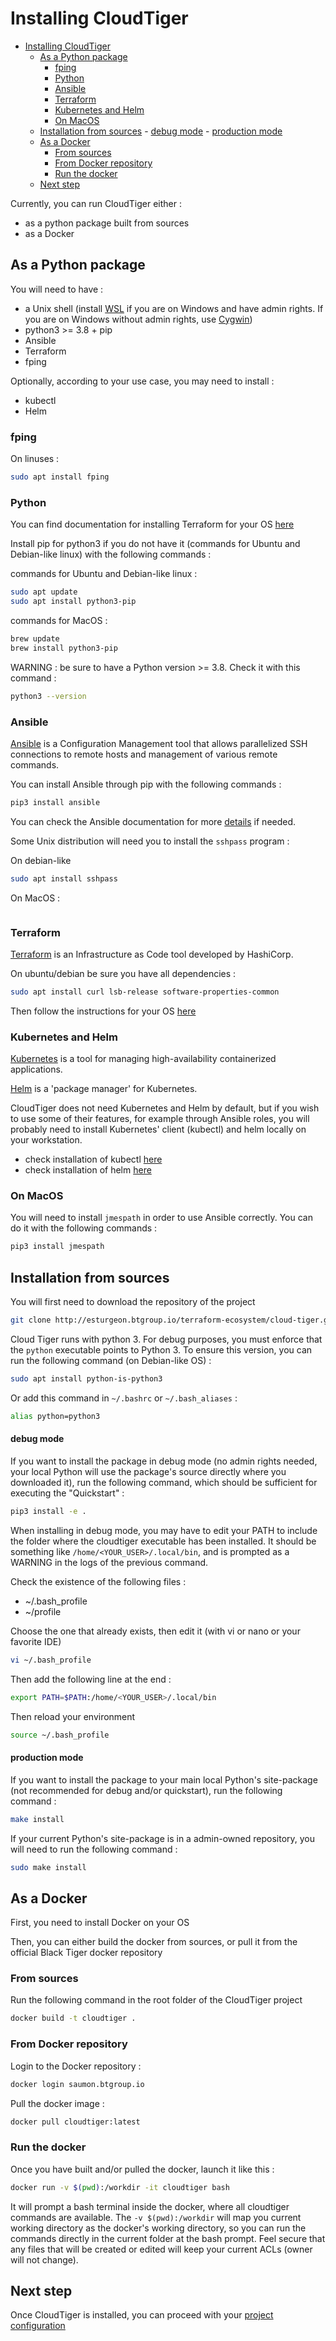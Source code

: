 # Installing CloudTiger
- [Installing CloudTiger](#installing-cloudtiger)
	- [As a Python package](#as-a-python-package)
		- [fping](#fping)
		- [Python](#python)
		- [Ansible](#ansible)
		- [Terraform](#terraform)
		- [Kubernetes and Helm](#kubernetes-and-helm)
		- [On MacOS](#on-macos)
	- [Installation from sources](#installation-from-sources)
			- [debug mode](#debug-mode)
			- [production mode](#production-mode)
	- [As a Docker](#as-a-docker)
		- [From sources](#from-sources)
		- [From Docker repository](#from-docker-repository)
		- [Run the docker](#run-the-docker)
	- [Next step](#next-step)

Currently, you can run CloudTiger either :

- as a python package built from sources
- as a Docker

## As a Python package

You will need to have :

- a Unix shell (install [WSL](https://docs.microsoft.com/en-us/windows/wsl/install-win10) if you are on Windows and have admin rights. If you are on Windows without admin rights, use [Cygwin](cygwin.md))
- python3 >= 3.8 + pip
- Ansible
- Terraform
- fping

Optionally, according to your use case, you may need to install :

- kubectl
- Helm

### fping

On linuses :

```bash
sudo apt install fping
```

### Python

You can find documentation for installing Terraform for your OS [here](https://learn.hashicorp.com/terraform/getting-started/install.html)

Install pip for python3 if you do not have it (commands for Ubuntu and Debian-like linux) with the following commands :

commands for Ubuntu and Debian-like linux :

```bash
sudo apt update
sudo apt install python3-pip
```

commands for MacOS :

```bash
brew update
brew install python3-pip
```

WARNING : be sure to have a Python version >= 3.8. Check it with this command :

```bash
python3 --version
```

### Ansible

[Ansible](https://www.ansible.com/) is a Configuration Management tool that allows parallelized SSH connections to remote hosts and management of various remote commands.

You can install Ansible through pip with the following commands :

```bash
pip3 install ansible
```

You can check the Ansible documentation for more [details](https://docs.ansible.com/ansible/latest/installation_guide/intro_installation.html) if needed.

Some Unix distribution will need you to install the `sshpass` program :

On debian-like

```bash
sudo apt install sshpass
```

On MacOS :

```bash

```

### Terraform

[Terraform](https://www.terraform.io/) is an Infrastructure as Code tool developed by HashiCorp.

On ubuntu/debian be sure you have all dependencies :

```bash
sudo apt install curl lsb-release software-properties-common
```

Then follow the instructions for your OS [here](https://www.terraform.io/downloads)

### Kubernetes and Helm

[Kubernetes](https://kubernetes.io/) is a tool for managing high-availability containerized applications.

[Helm](https://helm.sh/) is a 'package manager' for Kubernetes.

CloudTiger does not need Kubernetes and Helm by default, but if you wish to use some of their features, for example through Ansible roles, you will probably need to install Kubernetes' client (kubectl) and helm locally on your workstation.

- check installation of kubectl [here](https://kubernetes.io/docs/tasks/tools/install-kubectl-linux/)
- check installation of helm [here](https://helm.sh/docs/intro/install/)

### On MacOS

You will need to install `jmespath` in order to use Ansible correctly. You can do it with the following commands :

```bash
pip3 install jmespath
```

## Installation from sources

You will first need to download the repository of the project

```bash
git clone http://esturgeon.btgroup.io/terraform-ecosystem/cloud-tiger.git
```

Cloud Tiger runs with python 3. For debug purposes, you must enforce that the `python` executable points to Python 3. To ensure this version, you can run the following command (on Debian-like OS) :

```bash
sudo apt install python-is-python3
```

Or add this command in `~/.bashrc` or `~/.bash_aliases` :

```bash
alias python=python3
```

#### debug mode

If you want to install the package in debug mode (no admin rights needed, your local Python will use the package's source directly where you downloaded it), run the following command, which should be sufficient for executing the "Quickstart" :

```bash
pip3 install -e .
```

When installing in debug mode, you may have to edit your PATH to include the folder where the cloudtiger executable has been installed. It should be something like `/home/<YOUR_USER>/.local/bin`, and is prompted as a WARNING in the logs of the previous command.

Check the existence of the following files :

- ~/.bash_profile
- ~/profile

Choose the one that already exists, then edit it (with vi or nano or your favorite IDE)

```bash
vi ~/.bash_profile
```

Then add the following line at the end :

```bash
export PATH=$PATH:/home/<YOUR_USER>/.local/bin
```

Then reload your environment

```bash
source ~/.bash_profile
```

#### production mode

If you want to install the package to your main local Python's site-package (not recommended for debug and/or quickstart), run the following command :

```bash
make install
```

If your current Python's site-package is in a admin-owned repository, you will need to run the following command :

```bash
sudo make install
```

## As a Docker

First, you need to install Docker on your OS

Then, you can either build the docker from sources, or pull it from the official Black Tiger docker repository

### From sources

Run the following command in the root folder of the CloudTiger project

```bash
docker build -t cloudtiger .
```

### From Docker repository

Login to the Docker repository :

```bash
docker login saumon.btgroup.io
```

Pull the docker image :

```bash
docker pull cloudtiger:latest
```

### Run the docker

Once you have built and/or pulled the docker, launch it like this :

```bash
docker run -v $(pwd):/workdir -it cloudtiger bash
```

It will prompt a bash terminal inside the docker, where all cloudtiger commands are available. The `-v $(pwd):/workdir` will map you current working directory as the docker's working directory, so you can run the commands directly in the current folder at the bash prompt. Feel secure that any files that will be created or edited will keep your current ACLs (owner will not change).

## Next step

Once CloudTiger is installed, you can proceed with your [project configuration](project_configuration.md)